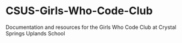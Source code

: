 # CSUS-Girls-Who-Code-Club
Documentation and resources for the Girls Who Code Club at Crystal Springs Uplands School
